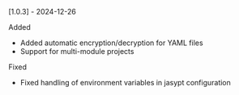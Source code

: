 [1.0.3] - 2024-12-26

Added
* Added automatic encryption/decryption for YAML files
* Support for multi-module projects

Fixed
* Fixed handling of environment variables in jasypt configuration
